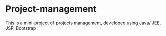 # Project-management
This is a mini-project of projects management, developed using Java/ JEE, JSP, Bootstrap
